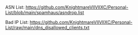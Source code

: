 ASN List: https://github.com/KnightmareVIIVIIXC/Personal-List/blob/main/spamhaus/asndrop.list

Bad IP List: https://github.com/KnightmareVIIVIIXC/Personal-List/raw/main/dns_disallowed_clients.txt
